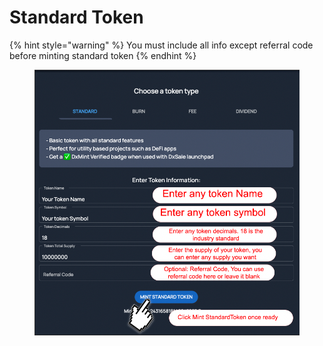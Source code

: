 # Standard Token

{% hint style="warning" %}
You must include all info except referral code before minting standard token
{% endhint %}

<figure><img src="../../.gitbook/assets/image (12).png" alt=""><figcaption></figcaption></figure>
